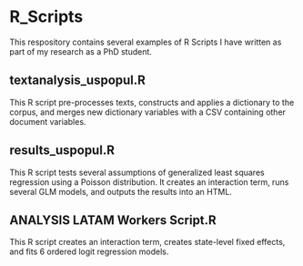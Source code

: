 # R_Scripts
This respository contains several examples of R Scripts I have written as part of my research as a PhD student. 

## textanalysis_uspopul.R
This R script pre-processes texts, constructs and applies a dictionary to the corpus,  and merges new dictionary variables with a CSV containing other document variables.

## results_uspopul.R
This R script tests several assumptions of generalized least squares regression using a Poisson distribution. It creates an interaction term, runs several GLM models, and outputs the results into an HTML.

## ANALYSIS LATAM Workers Script.R
This R script creates an interaction term, creates state-level fixed effects, and fits 6 ordered logit regression models. 

